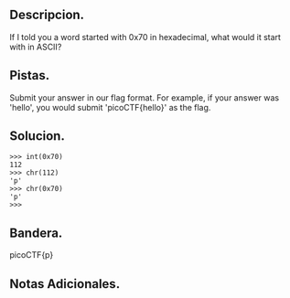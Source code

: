 ## Descripcion.
If I told you a word started with 0x70 in hexadecimal, what would it start with in ASCII?

## Pistas.
Submit your answer in our flag format. For example, if your answer was 'hello', you would submit 'picoCTF{hello}' as the flag. 

## Solucion.
```
>>> int(0x70)
112
>>> chr(112)
'p'
>>> chr(0x70)
'p'
>>>

```
## Bandera.
picoCTF{p}

## Notas Adicionales.
